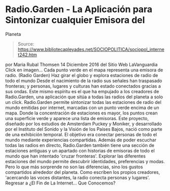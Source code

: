 # Radio.Garden - La Aplicación para Sintonizar cualquier Emisora del 
Planeta

> Source: https://www.bibliotecapleyades.net/SOCIOPOLITICA/sociopol_internet242.htm

por Maria Rubal Thomsen 14 Diciembre 2016 del Sitio Web LaVanguardia
Click en imagen...
Cada punto verde en el mapa
representa una emisora de radio.
(Radio Garden)
Haz girar el globo
y explora estaciones de radio
de todo el mundo
Desde el nacimiento de la radio sus señales han traspasado fronteras; y personas, lugares y culturas han estado conectados gracias a sus ondas.
Este mismo espíritu es el que ha empujado a los creadores de Radio.Garden, una aplicación que sitúa a todas las radios del planeta a solo un click.
Radio.Garden permite sintonizar todas las estaciones de radio del mundo emitidas por internet, marcadas con un punto verde encima de un mapa. Donde la concentración de estaciones es mayor, los puntos crean una superficie verde y aparece una lista de emisoras.
Este proyecto, diseñado por los estudios de Amsterdam Puckey y Moniker, y desarrollado por el Instituto del Sonido y la Visión de los Países Bajos, nació como parte de una exhibición temporal. El objetivo era conectar personas de todo el mundo mediante experiencias compartidas.
Además de poder escuchar todas las radios en directo, Radio.Garden también tiene una sección de estaciones antiguas y un apartado con historias de emisoras de todo el mundo que han intentado 'cruzar fronteras'.
Explorar las diferentes estaciones del mundo permite descubrir identidades, preferencias y modas. Pero lo que más sorprende no son las diferencias, sino los gustos compartidos alrededor del planeta.
Como escriben los propios creadores,
'acercando las voces distantes, la radio conecta personas y lugares'.
Regresar a ¿El Fin de La Internet... Que Conocemos?
